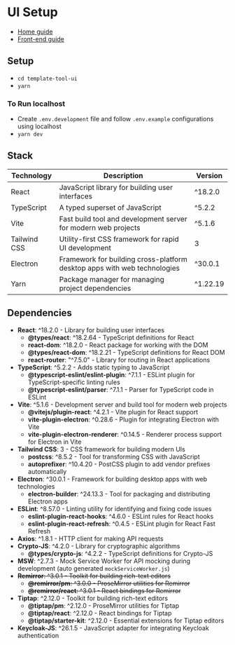 # UI Setup
- [Home guide](../README.md)
- [Front-end guide](../README.md)
  
## Setup
- `cd template-tool-ui`
- `yarn`

### To Run localhost
- Create `.env.development` file and follow `.env.example` configurations using localhost
- `yarn dev`

## Stack

| Technology   | Description                                                              | Version |
|--------------|--------------------------------------------------------------------------|---------|
| React        | JavaScript library for building user interfaces                          | ^18.2.0 |
| TypeScript   | A typed superset of JavaScript                                           | ^5.2.2  |
| Vite         | Fast build tool and development server for modern web projects           | ^5.1.6  |
| Tailwind CSS | Utility-first CSS framework for rapid UI development                     | 3       |
| Electron     | Framework for building cross-platform desktop apps with web technologies | ^30.0.1 |
| Yarn         | Package manager for managing project dependencies                        | ^1.22.19|

## Dependencies

- **React**: ^18.2.0 - Library for building user interfaces
  - **@types/react**: ^18.2.64 - TypeScript definitions for React
  - **react-dom**: ^18.2.0 - React package for working with the DOM
  - **@types/react-dom**: ^18.2.21 - TypeScript definitions for React DOM
  - **react-router**: "^7.5.0" - Library for routing in React applications
- **TypeScript**: ^5.2.2 - Adds static typing to JavaScript
  - **@typescript-eslint/eslint-plugin**: ^7.1.1 - ESLint plugin for TypeScript-specific linting rules
  - **@typescript-eslint/parser**: ^7.1.1 - Parser for TypeScript code in ESLint
- **Vite**: ^5.1.6 - Development server and build tool for modern web projects
  - **@vitejs/plugin-react**: ^4.2.1 - Vite plugin for React support
  - **vite-plugin-electron**: ^0.28.6 - Plugin for integrating Electron with Vite
  - **vite-plugin-electron-renderer**: ^0.14.5 - Renderer process support for Electron in Vite
- **Tailwind CSS**: 3 - CSS framework for building modern UIs
  - **postcss**: ^8.5.2 - Tool for transforming CSS with JavaScript
  - **autoprefixer**: ^10.4.20 - PostCSS plugin to add vendor prefixes automatically
- **Electron**: ^30.0.1 - Framework for building desktop apps with web technologies
  - **electron-builder**: ^24.13.3 - Tool for packaging and distributing Electron apps
- **ESLint**: ^8.57.0 - Linting utility for identifying and fixing code issues
  - **eslint-plugin-react-hooks**: ^4.6.0 - ESLint rules for React hooks
  - **eslint-plugin-react-refresh**: ^0.4.5 - ESLint plugin for React Fast Refresh
- **Axios**: ^1.8.1 - HTTP client for making API requests
- **Crypto-JS**: ^4.2.0 - Library for cryptographic algorithms
  - **@types/crypto-js**: ^4.2.2 - TypeScript definitions for Crypto-JS
- **MSW**: ^2.7.3 - Mock Service Worker for API mocking during development (auto generated `mockServiceWorker.js`)
- ~~**Remirror**: ^3.0.1 - Toolkit for building rich-text editors~~
  - ~~**@remirror/pm**: ^3.0.0 - ProseMirror utilities for Remirror~~
  - ~~**@remirror/react**: ^3.0.1 - React bindings for Remirror~~
- **Tiptap**: ^2.12.0 - Toolkit for building rich-text editors
  - **@tiptap/pm**: ^2.12.0 - ProseMirror utilities for Tiptap
  - **@tiptap/react**: ^2.12.0 - React bindings for Tiptap
  - **@tiptap/starter-kit**: ^2.12.0 - Essential extensions for Tiptap editors
- **Keycloak-JS**: ^26.1.5 - JavaScript adapter for integrating Keycloak authentication